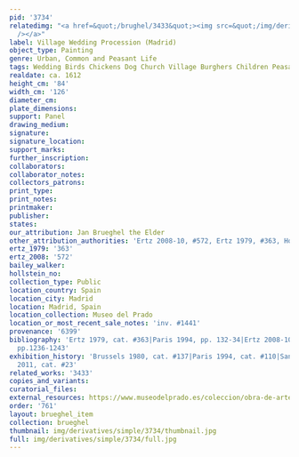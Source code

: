 ```yaml
---
pid: '3734'
relatedimg: "<a href=&quot;/brughel/3433&quot;><img src=&quot;/img/derivatives/simple/3433/thumbnail.jpg&quot;
  /></a>"
label: Village Wedding Procession (Madrid)
object_type: Painting
genre: Urban, Common and Peasant Life
tags: Wedding Birds Chickens Dog Church Village Burghers Children Peasants Musical_instruments
realdate: ca. 1612
height_cm: '84'
width_cm: '126'
diameter_cm: 
plate_dimensions: 
support: Panel
drawing_medium: 
signature: 
signature_location: 
support_marks: 
further_inscription: 
collaborators: 
collaborator_notes: 
collectors_patrons: 
print_type: 
print_notes: 
printmaker: 
publisher: 
states: 
our_attribution: Jan Brueghel the Elder
other_attribution_authorities: 'Ertz 2008-10, #572, Ertz 1979, #363, Honig database'
ertz_1979: '363'
ertz_2008: '572'
bailey_walker: 
hollstein_no: 
collection_type: Public
location_country: Spain
location_city: Madrid
location: Madrid, Spain
location_collection: Museo del Prado
location_or_most_recent_sale_notes: 'inv. #1441'
provenance: '6399'
bibliography: 'Ertz 1979, cat. #363|Paris 1994, pp. 132-34|Ertz 2008-10, cat. #572,
  pp.1236-1243'
exhibition_history: 'Brussels 1980, cat. #137|Paris 1994, cat. #110|Santiago de Compostela
  2011, cat. #23'
related_works: '3433'
copies_and_variants: 
curatorial_files: 
external_resources: https://www.museodelprado.es/coleccion/obra-de-arte/boda-campestre/4dc0197d-9686-4967-a13b-89fd3465ab40
order: '761'
layout: brueghel_item
collection: brueghel
thumbnail: img/derivatives/simple/3734/thumbnail.jpg
full: img/derivatives/simple/3734/full.jpg
---
```

